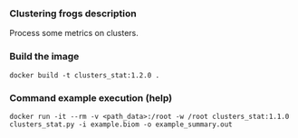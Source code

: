 ### Clustering frogs description ###

Process some metrics on clusters.

### Build the image ###

`docker build -t clusters_stat:1.2.0 .`

### Command example execution (help) ###

`docker run -it --rm -v <path_data>:/root -w /root clusters_stat:1.1.0 clusters_stat.py -i example.biom -o example_summary.out`
